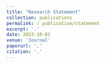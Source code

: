 ```yaml
---
title: "Research Statement"
collection: publications
permalink: / publication/statement
excerpt: '.'
date: 2023-10-01
venue: 'Journal'
paperurl: '.'
citation: '.'
---
```


